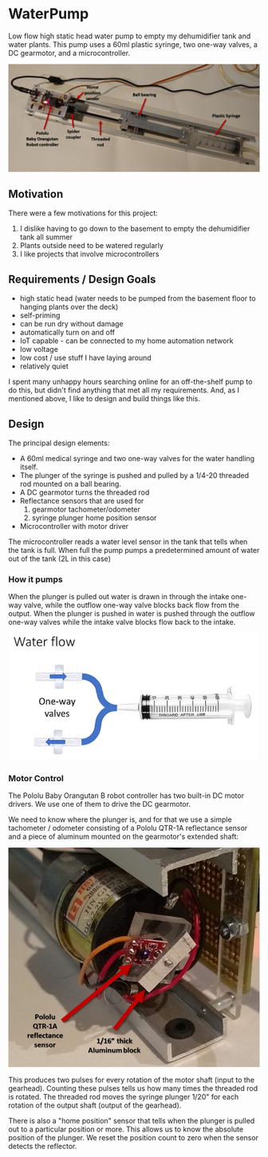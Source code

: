 # WaterPump
Low flow high static head water pump to empty my dehumidifier tank and water plants.
This pump uses a 60ml plastic syringe, two one-way valves, a DC gearmotor, and a microcontroller.

![Water Pump](/images/WaterPumpFigure.png)
 
## Motivation
There were a few motivations for this project:
1. I dislike having to go down to the basement to empty the dehumidifier tank all summer
2. Plants outside need to be watered regularly
3. I like projects that involve microcontrollers

## Requirements / Design Goals
* high static head (water needs to be pumped from the basement floor to hanging plants over the deck)
* self-priming
* can be run dry without damage
* automatically turn on and off
* IoT capable - can be connected to my home automation network
* low voltage
* low cost / use stuff I have laying around
* relatively quiet

I spent many unhappy hours searching online for an off-the-shelf pump to do this, but didn't find anything that met all my requirements. And, as I mentioned above, I like to design and build things like this.

## Design
The principal design elements:
* A 60ml medical syringe and two one-way valves for the water handling itself.
* The plunger of the syringe is pushed and pulled by a 1/4-20 threaded rod mounted on a ball bearing.
* A DC gearmotor turns the threaded rod
* Reflectance sensors that are used for
   1. gearmotor tachometer/odometer
   2. syringe plunger home position sensor
* Microcontroller with motor driver

The microcontroller reads a water level sensor in the tank that tells when the tank is full. When full the pump pumps a predetermined amount of water out of the tank (2L in this case)

### How it pumps
When the plunger is pulled out water is drawn in through the intake one-way valve, while the outflow one-way valve blocks back flow from the output. When the plunger is pushed in water is pushed through the outflow one-way valves while the intake valve blocks flow back to the intake.

![Water Flow](/images/WaterFlow.png)

### Motor Control
The Pololu Baby Orangutan B robot controller has two built-in DC motor drivers. We use one of them to drive the DC gearmotor.

We need to know where the plunger is, and for that we use a simple tachometer / odometer consisting of a Pololu QTR-1A reflectance sensor and a piece of aluminum mounted on the gearmotor's extended shaft:

![Tachometer / Odometer](/images/TachometerOdometer.png)

This produces two pulses for every rotation of the motor shaft (input to the gearhead). Counting these pulses tells us how many times the threaded rod is rotated. The threaded rod moves the syringe plunger 1/20" for each rotation of the output shaft (output of the gearhead).

There is also a "home position" sensor that tells when the plunger is pulled out to a particular position or more. This allows us to know the absolute position of the plunger. We reset the position count to zero when the sensor detects the reflector.
